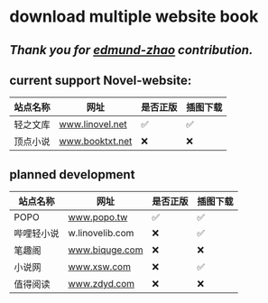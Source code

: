 # **download multiple website book**

## _Thank you for [edmund-zhao](https://github.com/edmund-zhao/les-novel) contribution._

## current support Novel-website:

| 站点名称 | 网址              | 是否正版 | 插图下载 |
|------|-----------------|------|------|
| 轻之文库 | www.linovel.net | ✅    | ✅    |
| 顶点小说 | www.booktxt.net | ❌    | ❌    |

## planned development

| 站点名称  | 网址              | 是否正版 | 插图下载 |
|-------|-----------------|------|------|
| POPO  | www.popo.tw     | ✅    | ✅    |
| 哔哩轻小说 | w.linovelib.com | ❌    | ✅    |
| 笔趣阁   | www.biquge.com  | ❌    | ❌    |
| 小说网   | www.xsw.com     | ❌    | ✅    |
| 值得阅读  | www.zdyd.com    | ❌    | ❌    |
